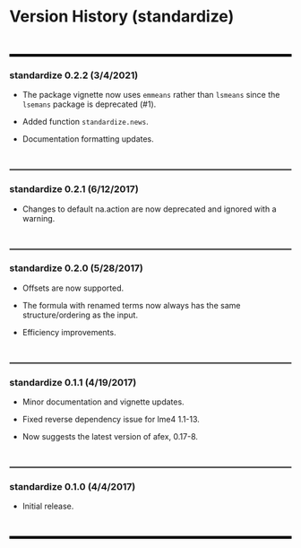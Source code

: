 # Version History (standardize)

&nbsp;

<hr style="border:2px solid black"> </hr>

### standardize 0.2.2 (3/4/2021)

- The package vignette now uses `emmeans` rather than `lsmeans` since the `lsemans` package is deprecated (#1).

- Added function `standardize.news`.

- Documentation formatting updates.


&nbsp;

<hr style="border:1.5px solid grey"> </hr>

### standardize 0.2.1 (6/12/2017)

- Changes to default na.action are now deprecated and ignored with a warning.


&nbsp;

<hr style="border:1.5px solid grey"> </hr>

### standardize 0.2.0 (5/28/2017)

- Offsets are now supported.

- The formula with renamed terms now always has the same structure/ordering as the input.

- Efficiency improvements.


&nbsp;

<hr style="border:1.5px solid grey"> </hr>

### standardize 0.1.1 (4/19/2017)

- Minor documentation and vignette updates.

- Fixed reverse dependency issue for lme4 1.1-13.

- Now suggests the latest version of afex, 0.17-8.


&nbsp;

<hr style="border:1.5px solid grey"> </hr>

### standardize 0.1.0 (4/4/2017)

- Initial release.


&nbsp;

<hr style="border:2px solid black"> </hr>

&nbsp;
